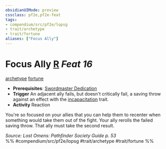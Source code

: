 ```yaml
---
obsidianUIMode: preview
cssclass: pf2e,pf2e-feat
tags:
- compendium/src/pf2e/lopsg
- trait/archetype
- trait/fortune
aliases: ["Focus Ally"]
---
```

# Focus Ally  [R](../../Rules/core-rulebook/chapter-9-playing-the-game.md#Actions "Reaction") *Feat 16*  
[archetype](../../Rules/traits/archetype.md)  [fortune](../../Rules/traits/fortune.md)  

- **Prerequisites**: [Swordmaster Dedication](swordmaster-dedication-locg.md)
- **Trigger** An adjacent ally fails, but doesn't critically fail, a saving throw against an effect with the [incapacitation](../../Rules/traits/incapacitation.md) trait.
- **Activity** Reaction

You're so focused on your allies that you can help them to recenter when something would take them out of the fight. Your ally rerolls the failed saving throw. That ally must take the second result.

*Source: Lost Omens: Pathfinder Society Guide p. 53*  
%% #compendium/src/pf2e/lopsg #trait/archetype #trait/fortune %%